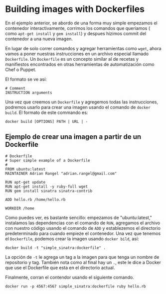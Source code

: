 # Building images with Dockerfiles

En el ejemplo anterior, se abordo de una forma muy simple empezamos el contenedor interactivamente, corrimos los comandos que queriamos ( como `apt-get install` y `gem install`) y despues hizimos commit del contenedor a una nueva imagen.

En lugar de solo correr comandos y agregar herramientas como `wget`, ahora vamos a poner nuestras instrucciones en un archivo especial llamado `Dockerfile`. Un `Dockerfile` es un concepto similar al de recetas y manifiestos encontrados en otras herramientas de automatización como Chef o Puppet.


El formato se ve así:
```
# Comment
INSTRUCTION arguments
```

Una vez que creemos un `Dockerfile` y agregemos todas las instrucciones, podremos usarlo para crear una imagen usando el comando de `docker build`. El formato de este commando es:

```
docker build [OPTIONS] PATH | URL | -
```

## Ejemplo de crear una imagen a partir de un Dockerfile

```
# Dockerfile
# Super simple example of a Dockerfile
#
FROM ubuntu:latest
MAINTAINER Adrian Rangel "adrian.rangel@gmail.com"

RUN apt-get update
RUN apt-get install -y ruby-full wget
RUN gem install sinatra sinatra-contrib

ADD hello.rb /home/hello.rb

WORKDIR /home
```

Como puedes ver, es bastante sencillo: empezamos de "ubuntu:latest," instalamos las dependencias con el comando de `RUN`, agregamos el archivo con nuestro código usando el comando de `ADD` y establezemos el directorio predeterminado para cuando empieze el contenedor. Una vez que tenemos el `Dockerfile`, podemos crear la imagen usando `docker bild`, así:

```
docker build -t "simple_sinatra:dockerfile" .
```

La opción de `-t` le agrega un tag a la imagen para que tenga un nombre de repositorio y tag. También nota como al final hay un `.`, este le dice a Docker que use el Dockerfile que esta en el directorio actual.

Finalmente, corran el contendor usando el siguiente comando.

```
docker run -p 4567:4567 simple_sinatra:dockerfile ruby hello.rb
```
